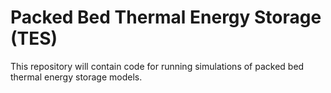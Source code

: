 # Packed Bed Thermal Energy Storage (TES)

This repository will contain code for running simulations of packed bed thermal energy storage models.
